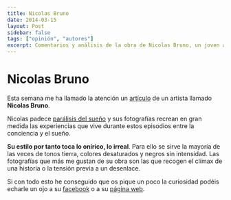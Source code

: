 ```yaml
---
title: Nicolas Bruno
date: 2014-03-15
layout: Post
sidebar: false
tags: ["opinión", "autores"]
excerpt: Comentarios y análisis de la obra de Nicolas Bruno, un joven autor conceptual con un estilo narrativo bastante particular.
---
```


# Nicolas Bruno

Esta semana me ha llamado la atención un [artículo](http://www.latercera.com/noticia/tendencias/2014/02/659-566900-9-fotografo-que-sufre-de-paralisis-del-sueno-retrata-sus-visiones-en-imagenes.shtml) de un artista llamado **Nicolas Bruno**.

<Photo name="nicolas_bruno_mesa_ojos_vendados.jpg" alt="Un chico con los ojos vendados sentado a la mesa mientras una silla en llamas es lanzada hacia él" />

Nicolas padece [parálisis del sueño](http://es.wikipedia.org/wiki/Par%C3%A1lisis_del_sue%C3%B1o) y sus fotografías recrean en gran medida las experiencias que vive durante estos episodios entre la conciencia y el sueño.

<Photo name="nicolas_bruno_canion_cabeza.jpg" alt="Un chico vestido de traje con una manzana en la cabeza está a punto de ser disparado un cañón dirigido por otra persona que se agacha y tapa los oídos esperando la detonación inminente" />

**Su estilo por tanto toca lo onírico, lo irreal**. Para ello se sirve la mayoría de las veces de tonos tierra, colores desaturados y negros sin intensidad. Las fotografías que más me gustan de su obra son las que recogen el clímax de una historia o la tensión previa a un desenlace.

<Photo name="nicolas_bruno_reloj_naufraga.jpg" alt="Una chica sujeta un reloj de pared en llamas en lo que parece un naufragio en el mar" />

Si con todo esto he conseguido que os pique un poco la curiosidad podéis echarle un ojo a su [facebook](https://www.facebook.com/nicolasbrunophotography) o a su [página web](http://www.nicolasbrunophotography.com/).

